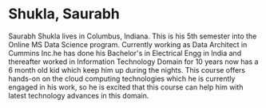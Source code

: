 # Shukla, Saurabh

Saurabh Shukla lives in Columbus, Indiana. This is his 5th semester
into the Online MS Data Science program. Currently working as Data
Architect in Cummins Inc.he has done his Bachelor's in Electrical Engg
in India and thereafter worked in Information Technology Domain for 10
years now has a 6 month old kid which keep him up during the nights.
This course offers hands-on on the cloud computing technologies which
he is currently engaged in his work, so he is excited that this course
can help him with latest technology advances in this domain.
